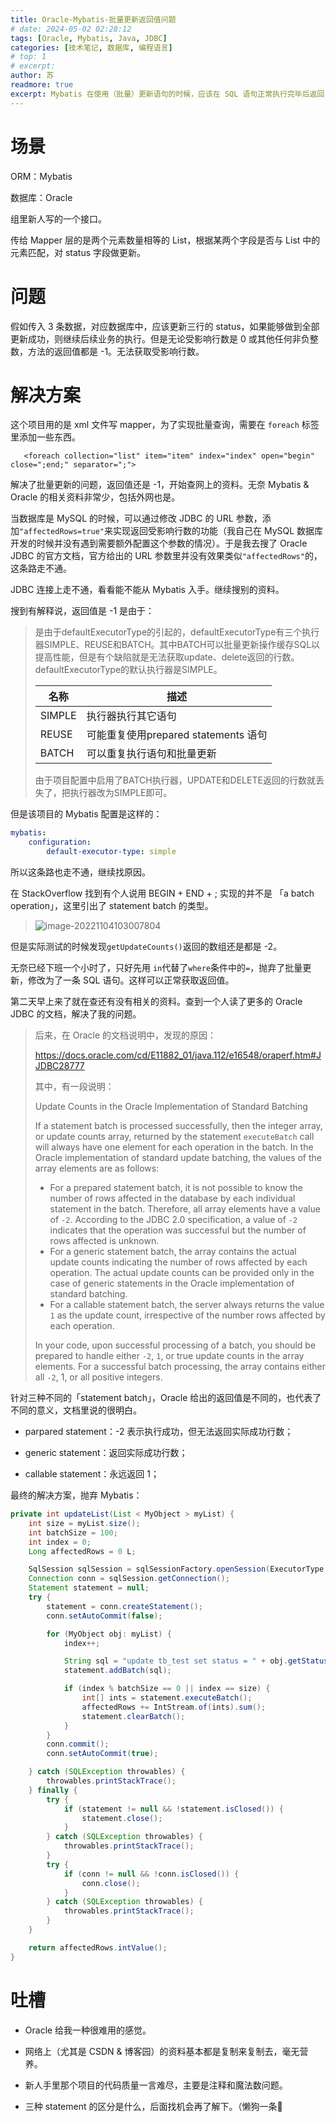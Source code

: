 ```yaml
---
title: Oracle-Mybatis-批量更新返回值问题
# date: 2024-05-02 02:28:12
tags: [Oracle, Mybatis, Java, JDBC]
categories: [技术笔记, 数据库, 编程语言]
# top: 1
# excerpt: 
author: 苏
readmore: true
excerpt: Mybatis 在使用（批量）更新语句的时候，应该在 SQL 语句正常执行完毕后返回「受影响行数」，但在连接的数据库是 Oracle 的时候却一直返回 -1，无法对 SQL 的执行状态进行判断，为了解决这个问题，我做了一些尝试……
---
```


# 场景

ORM：Mybatis

数据库：Oracle

组里新人写的一个接口。

传给 Mapper 层的是两个元素数量相等的 List，根据某两个字段是否与 List 中的元素匹配，对 status 字段做更新。

# 问题

假如传入 3 条数据，对应数据库中，应该更新三行的 status，如果能够做到全部更新成功，则继续后续业务的执行。但是无论受影响行数是 0 或其他任何非负整数，方法的返回值都是 -1。无法获取受影响行数。

# 解决方案

这个项目用的是 xml 文件写 mapper，为了实现批量查询，需要在 `foreach` 标签里添加一些东西。

`    <foreach collection="list" item="item" index="index" open="begin" close=";end;" separator=";"> `

解决了批量更新的问题，返回值还是 -1，开始查网上的资料。无奈 Mybatis & Oracle 的相关资料非常少，包括外网也是。

当数据库是 MySQL 的时候，可以通过修改 JDBC 的 URL 参数，添加`"affectedRows=true"`来实现返回受影响行数的功能（我自己在 MySQL 数据库开发的时候并没有遇到需要额外配置这个参数的情况）。于是我去搜了 Oracle JDBC 的官方文档，官方给出的 URL 参数里并没有效果类似`"affectedRows"`的，这条路走不通。

JDBC 连接上走不通，看看能不能从 Mybatis 入手。继续搜别的资料。

搜到有解释说，返回值是 -1 是由于：

> 是由于defaultExecutorType的引起的，defaultExecutorType有三个执行器SIMPLE、REUSE和BATCH。其中BATCH可以批量更新操作缓存SQL以提高性能，但是有个缺陷就是无法获取update、delete返回的行数。defaultExecutorType的默认执行器是SIMPLE。
>
> | 名称   | 描述                                 |
> | ------ | ------------------------------------ |
> | SIMPLE | 执行器执行其它语句                   |
> | REUSE  | 可能重复使用prepared statements 语句 |
> | BATCH  | 可以重复执行语句和批量更新           |
>
> 由于项目配置中启用了BATCH执行器，UPDATE和DELETE返回的行数就丢失了，把执行器改为SIMPLE即可。

但是该项目的 Mybatis 配置是这样的：
```yaml
mybatis:
    configuration:
        default-executor-type: simple
```

所以这条路也走不通，继续找原因。

在 StackOverflow 找到有个人说用 BEGIN + END + ; 实现的并不是 「a batch operation」，这里引出了 statement batch 的类型。

> ![image-20221104103007804](https://tva3.sinaimg.cn/large/008kWByAly8h7swp3ep1wj30j80lp76t.jpg)

但是实际测试的时候发现`getUpdateCounts()`返回的数组还是都是 -2。

无奈已经下班一个小时了，只好先用 `in`代替了`where`条件中的`=`，抛弃了批量更新，修改为了一条 SQL 语句。这样可以正常获取返回值。

第二天早上来了就在查还有没有相关的资料。查到一个人读了更多的 Oracle JDBC 的文档，解决了我的问题。

> 后来，在 Oracle 的文档说明中，发现的原因：
>
> https://docs.oracle.com/cd/E11882_01/java.112/e16548/oraperf.htm#JJDBC28777
>
> 其中，有一段说明：
>
> Update Counts in the Oracle Implementation of Standard Batching
>
> If a statement batch is processed successfully, then the integer array, or update counts array, returned by the statement `executeBatch` call will always have one element for each operation in the batch. In the Oracle implementation of standard update batching, the values of the array elements are as follows:
>
> - For a prepared statement batch, it is not possible to know the number of rows affected in the database by each individual statement in the batch. Therefore, all array elements have a value of `-2`. According to the JDBC 2.0 specification, a value of `-2` indicates that the operation was successful but the number of rows affected is unknown.
> - For a generic statement batch, the array contains the actual update counts indicating the number of rows affected by each operation. The actual update counts can be provided only in the case of generic statements in the Oracle implementation of standard batching.
> - For a callable statement batch, the server always returns the value `1` as the update count, irrespective of the number rows affected by each operation.
>
> In your code, upon successful processing of a batch, you should be prepared to handle either `-2`, `1`, or true update counts in the array elements. For a successful batch processing, the array contains either all `-2`, 1, or all positive integers.

针对三种不同的「statement batch」，Oracle 给出的返回值是不同的，也代表了不同的意义，文档里说的很明白。

- parpared statement：-2 表示执行成功，但无法返回实际成功行数；

- generic statement：返回实际成功行数；
- callable statement：永远返回 1；

最终的解决方案，抛弃 Mybatis：

```java
private int updateList(List < MyObject > myList) {
    int size = myList.size();
    int batchSize = 100;
    int index = 0;
    Long affectedRows = 0 L;

    SqlSession sqlSession = sqlSessionFactory.openSession(ExecutorType.BATCH);
    Connection conn = sqlSession.getConnection();
    Statement statement = null;
    try {
        statement = conn.createStatement();
        conn.setAutoCommit(false);

        for (MyObject obj: myList) {
            index++;

            String sql = "update tb_test set status = " + obj.getStatus + " where id = " + obj.getId();
            statement.addBatch(sql);

            if (index % batchSize == 0 || index == size) {
                int[] ints = statement.executeBatch();
                affectedRows += IntStream.of(ints).sum();
                statement.clearBatch();
            }
        }
        conn.commit();
        conn.setAutoCommit(true);

    } catch (SQLException throwables) {
        throwables.printStackTrace();
    } finally {
        try {
            if (statement != null && !statement.isClosed()) {
                statement.close();
            }
        } catch (SQLException throwables) {
            throwables.printStackTrace();
        }
        try {
            if (conn != null && !conn.isClosed()) {
                conn.close();
            }
        } catch (SQLException throwables) {
            throwables.printStackTrace();
        }
    }

    return affectedRows.intValue();
}
```

# 吐槽

- Oracle 给我一种很难用的感觉。
- 网络上（尤其是 CSDN & 博客园）的资料基本都是复制来复制去，毫无营养。
- 新人手里那个项目的代码质量一言难尽，主要是注释和魔法数问题。

- 三种 statement 的区分是什么，后面找机会再了解下。（懒狗一条🐶
